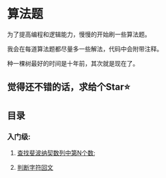 # 算法题

为了提高编程和逻辑能力，慢慢的开始刷一些算法题。

我会在每道算法题都尽量多一些解法，代码中会附带注释。

种一棵树最好的时间是十年前，其次就是现在了。

## 觉得还不错的话，求给个Star⭐️

## 目录

### 入门级:

1. [查找斐波纳契数列中第N个数](https://github.com/OBKoro1/Brush_algorithm/blob/master/readme/%E6%9F%A5%E6%89%BE%E6%96%90%E6%B3%A2%E7%BA%B3%E5%A5%91%E6%95%B0%E5%88%97%E4%B8%AD%E7%AC%ACN%E4%B8%AA%E6%95%B0.md);

2. [判断字符回文](https://github.com/OBKoro1/Brush_algorithm/blob/9bc3c386129f03f93120265c88d4d6250bdcc416/readme/%E5%9B%9E%E6%96%87.md)